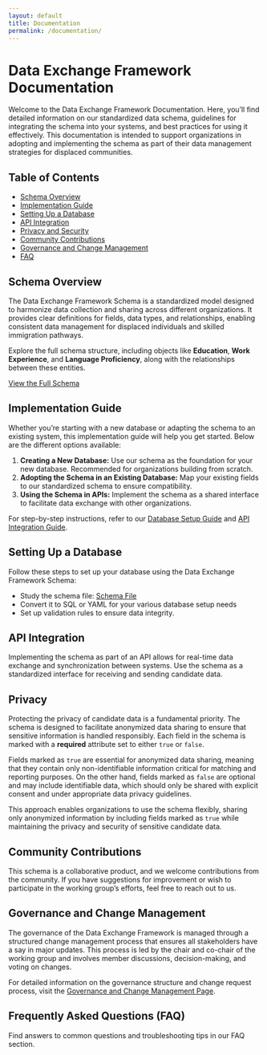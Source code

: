 ```yaml
---
layout: default
title: Documentation
permalink: /documentation/
---
```


<div class="max-w-4xl mx-auto pb-12 px-6">

  <!-- Header Section -->
  <h1 class="text-2xl font-bold text-gray-800">Data Exchange Framework Documentation</h1>
  <p class="mt-4 text-gray-600">
    Welcome to the Data Exchange Framework Documentation. Here, you’ll find detailed information on our standardized data schema, guidelines for integrating the schema into your systems, and best practices for using it effectively. This documentation is intended to support organizations in adopting and implementing the schema as part of their data management strategies for displaced communities.
  </p>
  
  <!-- Table of Contents -->
  <div class="mt-8">
    <h2 class="text-xl font-semibold text-gray-800">Table of Contents</h2>
    <ul class="list-disc list-inside text-gray-600">
      <li><a href="#schema-overview" class="text-blue-600 hover:text-blue-800">Schema Overview</a></li>
      <li><a href="#implementation-guide" class="text-blue-600 hover:text-blue-800">Implementation Guide</a></li>
      <li><a href="#database-setup" class="text-blue-600 hover:text-blue-800">Setting Up a Database</a></li>
      <li><a href="#api-integration" class="text-blue-600 hover:text-blue-800">API Integration</a></li>
      <li><a href="#privacy-security" class="text-blue-600 hover:text-blue-800">Privacy and Security</a></li>
      <li><a href="#community-contributions" class="text-blue-600 hover:text-blue-800">Community Contributions</a></li>
      <li><a href="#governance" class="text-blue-600 hover:text-blue-800">Governance and Change Management</a></li>
      <li><a href="#faq" class="text-blue-600 hover:text-blue-800">FAQ</a></li>
    </ul>
  </div>

  <!-- Schema Overview Section -->
  <div id="schema-overview" class="mt-12">
    <h2 class="text-xl font-semibold text-gray-800">Schema Overview</h2>
    <p class="mt-4 text-gray-600">
      The Data Exchange Framework Schema is a standardized model designed to harmonize data collection and sharing across different organizations. It provides clear definitions for fields, data types, and relationships, enabling consistent data management for displaced individuals and skilled immigration pathways.
    </p>
    <p class="mt-4 text-gray-600">
      Explore the full schema structure, including objects like <strong>Education</strong>, <strong>Work Experience</strong>, and <strong>Language Proficiency</strong>, along with the relationships between these entities.
    </p>
    <p class="mt-4">
      <a href="{{ '/schema/' | relative_url }}" class="text-blue-600 hover:text-blue-800">View the Full Schema</a>
    </p>
  </div>

  <!-- Implementation Guide Section -->
  <div id="implementation-guide" class="mt-12">
    <h2 class="text-xl font-semibold text-gray-800">Implementation Guide</h2>
    <p class="mt-4 text-gray-600">
      Whether you’re starting with a new database or adapting the schema to an existing system, this implementation guide will help you get started. Below are the different options available:
    </p>
    <ol class="mt-4 list-decimal list-inside text-gray-600">
      <li><strong>Creating a New Database:</strong> Use our schema as the foundation for your new database. Recommended for organizations building from scratch.</li>
      <li><strong>Adopting the Schema in an Existing Database:</strong> Map your existing fields to our standardized schema to ensure compatibility.</li>
      <li><strong>Using the Schema in APIs:</strong> Implement the schema as a shared interface to facilitate data exchange with other organizations.</li>
    </ol>
    <p class="mt-4 text-gray-600">
      For step-by-step instructions, refer to our <a href="#database-setup" class="text-blue-600 hover:text-blue-800">Database Setup Guide</a> and <a href="#api-integration" class="text-blue-600 hover:text-blue-800">API Integration Guide</a>.
    </p>
  </div>

  <!-- Database Setup Section -->
  <div id="database-setup" class="mt-12">
    <h2 class="text-xl font-semibold text-gray-800">Setting Up a Database</h2>
    <p class="mt-4 text-gray-600">
      Follow these steps to set up your database using the Data Exchange Framework Schema:
    </p>
    <ul class="mt-4 list-disc list-inside text-gray-600">
      <li>Study the schema file: <a href="{{ '/schema/' | relative_url }}" class="text-blue-600 hover:text-blue-800">Schema File</a></li>
      <li>Convert it to SQL or YAML for your various database setup needs</li>
      <li>Set up validation rules to ensure data integrity.</li>
    </ul>
  </div>

  <!-- API Integration Section -->
  <div id="api-integration" class="mt-12">
    <h2 class="text-xl font-semibold text-gray-800">API Integration</h2>
    <p class="mt-4 text-gray-600">
      Implementing the schema as part of an API allows for real-time data exchange and synchronization between systems. Use the schema as a standardized interface for receiving and sending candidate data.
    </p>
  </div>

  <!-- Privacy Section -->
  <div id="privacy-security" class="mt-12">
    <h2 class="text-xl font-semibold text-gray-800">Privacy</h2>
    <p class="mt-4 text-gray-600">
      Protecting the privacy of candidate data is a fundamental priority. The schema is designed to facilitate anonymized data sharing to ensure that sensitive information is handled responsibly. Each field in the schema is marked with a <strong>required</strong> attribute set to either <code>true</code> or <code>false</code>.
    </p>
    <p class="mt-4 text-gray-600">
      Fields marked as <code>true</code> are essential for anonymized data sharing, meaning that they contain only non-identifiable information critical for matching and reporting purposes. On the other hand, fields marked as <code>false</code> are optional and may include identifiable data, which should only be shared with explicit consent and under appropriate data privacy guidelines.
    </p>
    <p class="mt-4 text-gray-600">
      This approach enables organizations to use the schema flexibly, sharing only anonymized information by including fields marked as <code>true</code> while maintaining the privacy and security of sensitive candidate data.
    </p>
  </div>

  <!-- Community Contributions Section -->
  <div id="community-contributions" class="mt-12">
    <h2 class="text-xl font-semibold text-gray-800">Community Contributions</h2>
    <p class="mt-4 text-gray-600">
      This schema is a collaborative product, and we welcome contributions from the community. If you have suggestions for improvement or wish to participate in the working group’s efforts, feel free to reach out to us.
    </p>
  </div>

  <!-- Governance Section -->
  <div id="governance" class="mt-12">
    <h2 class="text-xl font-semibold text-gray-800">Governance and Change Management</h2>
    <p class="mt-4 text-gray-600">
      The governance of the Data Exchange Framework is managed through a structured change management process that ensures all stakeholders have a say in major updates. This process is led by the chair and co-chair of the working group and involves member discussions, decision-making, and voting on changes.
    </p>
    <p class="mt-4">
      For detailed information on the governance structure and change request process, visit the <a href="{{ '/change-management/' | relative_url }}" class="text-blue-600 hover:text-blue-800">Governance and Change Management Page</a>.
    </p>
  </div>

  <!-- FAQ Section -->
  <div id="faq" class="mt-12">
    <h2 class="text-xl font-semibold text-gray-800">Frequently Asked Questions (FAQ)</h2>
    <p class="mt-4 text-gray-600">
      Find answers to common questions and troubleshooting tips in our FAQ section.
    </p>
  </div>

</div>
